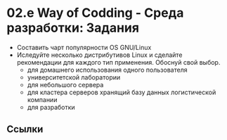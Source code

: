 <!--
File          : 02.e.md

Created       : Sun 09 Aug 2015 23:28:41
Last Modified : Sun 09 Aug 2015 23:41:36
Maintainer    : sharlatan
-->


# 02.e Way of Codding - Среда разработки: Задания #

*   Составить чарт популярности OS GNU/Linux
*   Иследуйте несколько  дистрибутивов Linux и сделайте рекомендации для каждого
    тип применения. Обоснуй свой выбор.
    -   для домашнего использования одного пользователя
    -   университетской лаборатории
    -   для небольшого сервера
    - для кластера серверов хранящий базу данных логистической компании
    -   для разработки

## Ссылки ##
